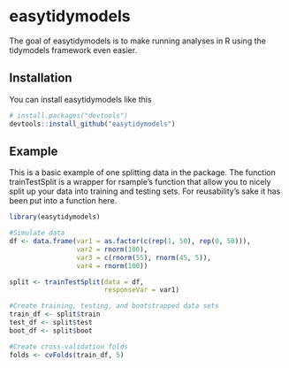 
<!-- README.md is generated from README.Rmd. Please edit that file -->

# easytidymodels

<!-- badges: start -->

<!-- badges: end -->

The goal of easytidymodels is to make running analyses in R using the
tidymodels framework even easier.

## Installation

You can install easytidymodels like this

``` r
# install.packages("devtools")
devtools::install_github("easytidymodels")
```

## Example

This is a basic example of one splitting data in the package. The
function trainTestSplit is a wrapper for rsample’s function that allow
you to nicely split up your data into training and testing sets. For
reusability’s sake it has been put into a function here.

``` r
library(easytidymodels)

#Simulate data
df <- data.frame(var1 = as.factor(c(rep(1, 50), rep(0, 50))),
                 var2 = rnorm(100),
                 var3 = c(rnorm(55), rnorm(45, 5)),
                 var4 = rnorm(100))

split <- trainTestSplit(data = df, 
                        responseVar = var1)

#Create training, testing, and bootstrapped data sets
train_df <- split$train
test_df <- split$test
boot_df <- split$boot

#Create cross-validation folds
folds <- cvFolds(train_df, 5)
```
